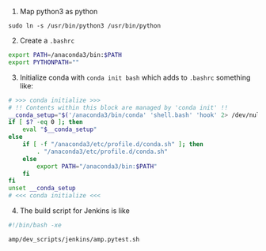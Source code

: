 1) Map python3 as python

```
sudo ln -s /usr/bin/python3 /usr/bin/python
```

2) Create a `.bashrc`

```bash
export PATH=/anaconda3/bin:$PATH
export PYTHONPATH=""
```

3) Initialize conda with `conda init bash` which adds to `.bashrc` something like:

```bash
# >>> conda initialize >>>
# !! Contents within this block are managed by 'conda init' !!
__conda_setup="$('/anaconda3/bin/conda' 'shell.bash' 'hook' 2> /dev/null)"
if [ $? -eq 0 ]; then
    eval "$__conda_setup"
else
    if [ -f "/anaconda3/etc/profile.d/conda.sh" ]; then
        . "/anaconda3/etc/profile.d/conda.sh"
    else
        export PATH="/anaconda3/bin:$PATH"
    fi
fi
unset __conda_setup
# <<< conda initialize <<<
```

4) The build script for Jenkins is like

```bash
#!/bin/bash -xe

amp/dev_scripts/jenkins/amp.pytest.sh
```
